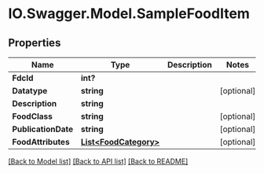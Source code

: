 # IO.Swagger.Model.SampleFoodItem
## Properties

Name | Type | Description | Notes
------------ | ------------- | ------------- | -------------
**FdcId** | **int?** |  | 
**Datatype** | **string** |  | [optional] 
**Description** | **string** |  | 
**FoodClass** | **string** |  | [optional] 
**PublicationDate** | **string** |  | [optional] 
**FoodAttributes** | [**List&lt;FoodCategory&gt;**](FoodCategory.md) |  | [optional] 

[[Back to Model list]](../README.md#documentation-for-models) [[Back to API list]](../README.md#documentation-for-api-endpoints) [[Back to README]](../README.md)

